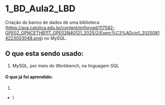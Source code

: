 # 1_BD_Aula2_LBD
Criação do banco de dados de uma biblioteca (https://ava.catolica.edu.br/content/enforced/117582-GPE02_GPNCETHB11T_GPE02N40121_2025/2/Exerc%C3%ADcio1_20250814223003048.png) no MySQL.

## O que esta sendo usado:
1. MySQL, por meio do Workbench, na linguagem SQL

#### O que já foi aprendido:
1. 

* \
